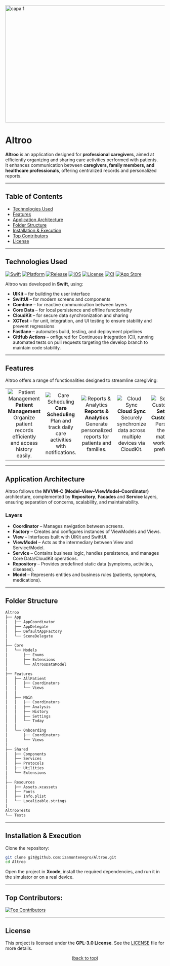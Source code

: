 
<img width="1920" height="370" alt="capa 1" src="https://github.com/user-attachments/assets/fc12384d-620c-48d8-a594-80e3d930b2b4" />
 
# Altroo
**Altroo** is an application designed for **professional caregivers**, aimed at efficiently organizing and sharing care activities performed with patients.  
It enhances communication between **caregivers, family members, and healthcare professionals**, offering centralized records and personalized reports.

---

## Table of Contents
- [Technologies Used](#technologies-used)
- [Features](#features)
- [Application Architecture](#application-architecture)
- [Folder Structure](#folder-structure)
- [Installation & Execution](#installation--execution)
- [Top Contributors](#top-contributors)
- [License](#license)

---

## Technologies Used

[![Swift](https://img.shields.io/badge/Swift-F05138?style=flat&logo=swift&logoColor=white)](#)
[![Platform](https://img.shields.io/badge/Platforms-iOS%20%7C%20iPadOS-white?style=flat&logo=apple&logoColor=white&labelColor=%23545454&color=%2311B8AD)](#)
[![Release](https://img.shields.io/badge/-v1.0.0-orange?style=flat&logo=version)](#)
[![iOS](https://img.shields.io/badge/-16.0%2B-white?style=flat&logo=ios&logoColor=white&labelColor=%23545454&color=%234D9AEC)](#)
[![License](https://img.shields.io/github/license/izamontenegro/Altroo)](#)
[![CI](https://img.shields.io/github/actions/workflow/status/izamontenegro/Altroo/pullRequest.yml?label=CI&logo=githubactions&logoColor=white)](#)
[![App Store](https://img.shields.io/badge/AppStore-Coming%20Soon-white?style=flat&logo=AppStore&logoColor=white&labelColor=%23545454&color=%2311B8AD)](#)

Altroo was developed in **Swift**, using:

- **UIKit** – for building the user interface  
- **SwiftUI** – for modern screens and components  
- **Combine** – for reactive communication between layers  
- **Core Data** – for local persistence and offline functionality  
- **CloudKit** – for secure data synchronization and sharing
- **XCTest** – for unit, integration, and UI testing to ensure stability and prevent regressions
- **Fastlane** – automates build, testing, and deployment pipelines
- **GitHub Actions** – onfigured for Continuous Integration (CI), running automated tests on pull requests targeting the develop branch to maintain code stability.

---

## Features

Altroo offers a range of functionalities designed to streamline caregiving:

<div align="center">

<table>
<tr>
<td align="center" width="160">
  <img src="https://img.icons8.com/ios-filled/100/11B8AD/stethoscope.png" alt="Patient Management"/>
  <br>
  <b>Patient Management</b>
  <br>Organize patient records efficiently and access history easily.
</td>
<td align="center" width="160">
  <img src="https://img.icons8.com/ios-filled/100/11B8AD/calendar.png" alt="Care Scheduling"/>
  <br>
  <b>Care Scheduling</b>
  <br>Plan and track daily care activities with notifications.
</td>
<td align="center" width="160">
  <img src="https://img.icons8.com/ios-filled/100/11B8AD/report-card.png" alt="Reports & Analytics"/>
  <br>
  <b>Reports & Analytics</b>
  <br>Generate personalized reports for patients and families.
</td>
<td align="center" width="160">
  <img src="https://img.icons8.com/ios-filled/100/11B8AD/cloud.png" alt="Cloud Sync"/>
  <br>
  <b>Cloud Sync</b>
  <br>Securely synchronize data across multiple devices via CloudKit.
</td>
<td align="center" width="160">
  <img src="https://img.icons8.com/ios-filled/100/11B8AD/settings.png" alt="Settings & Customization"/>
  <br>
  <b>Settings & Customization</b>
  <br>Personalize the app to match your workflow and preferences.
</td>
</tr>
</table>

</div>

---

## Application Architecture

Altroo follows the **MVVM-C (Model–View–ViewModel–Coordinator)** architecture, complemented by **Repository**, **Facades** and **Service** layers, ensuring separation of concerns, scalability, and maintainability.

### Layers
- **Coordinator** – Manages navigation between screens.  
- **Factory** – Creates and configures instances of ViewModels and Views.  
- **View** – Interfaces built with UIKit and SwiftUI.  
- **ViewModel** – Acts as the intermediary between View and Service/Model.  
- **Service** – Contains business logic, handles persistence, and manages Core Data/CloudKit operations.  
- **Repository** – Provides predefined static data (symptoms, activities, diseases).  
- **Model** – Represents entities and business rules (patients, symptoms, medications).  

---

## Folder Structure

```bash
Altroo
├── App
│   ├── AppCoordinator
│   ├── AppDelegate
│   ├── DefaultAppFactory
│   └── SceneDelegate
│
├── Core
│   └── Models
│       ├── Enums
│       ├── Extensions
│       └── AltrooDataModel
│
├── Features
│   ├── AllPatient
│   │   ├── Coordinators
│   │   └── Views
│   │
│   ├── Main
│   │   ├── Coordinators
│   │   ├── Analysis
│   │   ├── History
│   │   ├── Settings
│   │   └── Today
│   │
│   └── Onboarding
│       ├── Coordinators
│       └── Views
│
├── Shared
│   ├── Components
│   ├── Services
│   ├── Protocols
│   ├── Utilities
│   └── Extensions
│
├── Resources
│   ├── Assets.xcassets
│   ├── Fonts
│   ├── Info.plist
│   └── Localizable.strings
│
AltrooTests
└── Tests
````

---

## Installation & Execution

Clone the repository:

```bash
git clone git@github.com:izamontenegro/Altroo.git
cd Altroo
```

Open the project in **Xcode**, install the required dependencies, and run it in the simulator or on a real device.

---

## Top Contributors:

<a href="https://github.com/izamontenegro/Altroo/graphs/contributors">
  <img src="https://contrib.rocks/image?repo=izamontenegro/Altroo&max=5&columns=5&bg=11B8AD&color=11B8AD" alt="Top Contributors" />
</a>


---

## License

This project is licensed under the **GPL-3.0 License**.
See the [LICENSE](LICENSE) file for more details.

<p align="center">
(<a href="#readme-top">back to top</a>)
</p>
